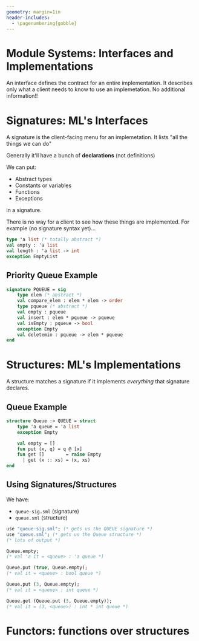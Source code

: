 ```yaml
---
geometry: margin=1in
header-includes:
  - \pagenumbering{gobble}
---
```


# Module Systems: Interfaces and Implementations

An interface defines the contract for an entire implementation. It describes only what a client needs to know to use an implemetation. No additional information!!

# Signatures: ML's Interfaces

A signature is the client-facing menu for an implemetation. It lists "all the things we can do"

Generally it'll have a bunch of **declarations** (not definitions)

We can put:

- Abstract types
- Constants or variables
- Functions
- Exceptions

in a signature.

There is no way for a client to see how these things are implemented. For example (no signature syntax yet)...

```sml
type 'a list (* totally abstract *)
val empty : 'a list
val length : 'a list -> int
exception EmptyList
```

## Priority Queue Example

```sml
signature PQUEUE = sig
    type elem (* abstract *)
    val compare_elem : elem * elem -> order
    type pqueue (* abstract *)
    val empty : pqueue
    val insert : elem * pqueue -> pqueue
    val isEmpty : pqueue -> bool
    exception Empty
    val deletemin : pqueue -> elem * pqueue
end
```

# Structures: ML's Implementations

A structure matches a signature if it implements _everything_ that signature declares.

## Queue Example

```sml
structure Queue :> QUEUE = struct 
    type 'a queue = 'a list
    exception Empty

    val empty = []
    fun put (x, q) = q @ [x]
    fun get []        = raise Empty
      | get (x :: xs) = (x, xs)
end

```

## Using Signatures/Structures

We have:
- `queue-sig.sml` (signature)
- `queue.sml` (structure)

```sml
use "queue-sig.sml"; (* gets us the QUEUE signature *)
use "queue.sml"; (* gets us the Queue structure *)
(* lots of output *)

Queue.empty; 
(* val 'a it = <queue> : 'a queue *)

Queue.put (true, Queue.empty);
(* val it = <queue> : bool queue *)

Queue.put (3, Queue.empty);
(* val it = <queue> : int queue *)

Queue.get (Queue.put (3, Queue.empty));
(* val it = (3, <queue>) : int * int queue *)
```

# Functors: functions over structures
